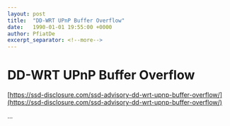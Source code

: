 ```yaml
---
layout: post
title:  "DD-WRT UPnP Buffer Overflow"
date:   1990-01-01 19:55:00 +0000
author: PfiatDe
excerpt_separator: <!--more-->
---
```


# DD-WRT UPnP Buffer Overflow
[https://ssd-disclosure.com/ssd-advisory-dd-wrt-upnp-buffer-overflow/](https://ssd-disclosure.com/ssd-advisory-dd-wrt-upnp-buffer-overflow/)

...
<!--more-->
